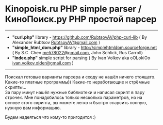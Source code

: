 <h1>Kinopoisk.ru PHP simple parser / КиноПоиск.ру PHP простой парсер</h1>
<hr />

- <b>"curl.php"</b> library - https://github.com/RubtsovAV/php-curl-lib ( By Alexander Rubtsov <RubtsovAV@gmail.com> )
- <b>"simple_html_dom.php"</b> library - http://simplehtmldom.sourceforge.net ( By S.C. Chen <me578022@gmail.com>, John Schlick, Rus Carroll)
- <b>"index.php"</b> simple script for parsing ( By Ivan Volkov aka oOLokiOo <ivan.volkov.older@gmail.com> )
<hr />

Поискал готовые варианты парсера и сходу не нашёл ничего стоящего. Какие-то платные программы)) Какие-то неработающие и стрёмные скрипты...<br />
За пару минут нашёл нужные библиотеки и написал скрипт в пару строчек.
Мне понадобилось только несколько параметров, но на основе этого скрипта, вы можете легко и быстро спарсить полную, нужную вам информацию.

Будем надеяться что кому-то пригодится :)
